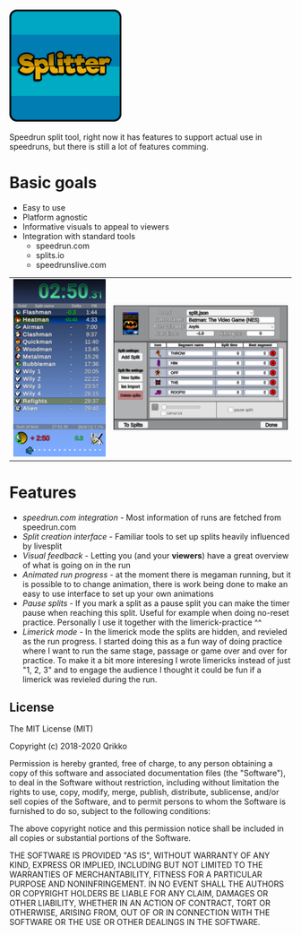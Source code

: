 ﻿<h1> <img src="https://raw.githubusercontent.com/qrikko/splitter/master/promo/splitter_logo.png" alt="LiveSplit" width="200" align="top"/></h1>
<!--img src="https://raw.githubusercontent.com/qrikko/splitter/master/promo/splitter_logo.png" alt="Mockup"/-->
Speedrun split tool, right now it has features to support actual use in speedruns, but there is still a lot of features comming.
    
# Basic goals
- Easy to use
- Platform agnostic
- Informative visuals to appeal to viewers
- Integration with standard tools
  - speedrun.com
  - splits.io
  - speedrunslive.com

<table><tr style="border: none;"><td style="border: none;">
  <img src="https://raw.githubusercontent.com/qrikko/splitter/master/promo/preview-mockup.png" alt="Mockup"/>
    </td><td>
  <img src="https://raw.githubusercontent.com/qrikko/splitter/master/promo/settings-mockup.png" alt="Mockup"/>
    </td></tr></table>

# Features
- *speedrun.com integration* - Most information of runs are fetched from speedrun.com
- *Split creation interface* - Familiar tools to set up splits heavily influenced by livesplit
- *Visual feedback* - Letting you (and your **viewers**) have a great overview of what is going on in the run
- *Animated run progress* - at the moment there is megaman running, but it is possible to to change animation, there is work being done to make an easy to use interface to set up your own animations
- *Pause splits* - If you mark a split as a pause split you can make the timer pause when reaching this split. Useful for example when doing no-reset practice. Personally I use it together with the limerick-practice ^^
- *Limerick mode* - In the limerick mode the splits are hidden, and revieled as the run progress. I started doing this as a fun way of doing practice where I want to run the same stage, passage or game over and over for practice. To make it a bit more interesing I wrote limericks instead of just "1, 2, 3" and to engage the audience I thought it could be fun if a limerick was revieled during the run.

## License

The MIT License (MIT)

Copyright (c) 2018-2020 Qrikko

Permission is hereby granted, free of charge, to any person obtaining a copy
of this software and associated documentation files (the "Software"), to deal
in the Software without restriction, including without limitation the rights
to use, copy, modify, merge, publish, distribute, sublicense, and/or sell
copies of the Software, and to permit persons to whom the Software is
furnished to do so, subject to the following conditions:

The above copyright notice and this permission notice shall be included in all
copies or substantial portions of the Software.

THE SOFTWARE IS PROVIDED "AS IS", WITHOUT WARRANTY OF ANY KIND, EXPRESS OR
IMPLIED, INCLUDING BUT NOT LIMITED TO THE WARRANTIES OF MERCHANTABILITY,
FITNESS FOR A PARTICULAR PURPOSE AND NONINFRINGEMENT. IN NO EVENT SHALL THE
AUTHORS OR COPYRIGHT HOLDERS BE LIABLE FOR ANY CLAIM, DAMAGES OR OTHER
LIABILITY, WHETHER IN AN ACTION OF CONTRACT, TORT OR OTHERWISE, ARISING FROM,
OUT OF OR IN CONNECTION WITH THE SOFTWARE OR THE USE OR OTHER DEALINGS IN THE
SOFTWARE.
